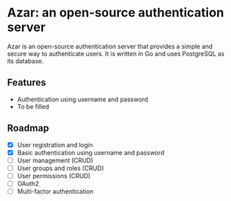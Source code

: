 # Azar: an open-source authentication server

Azar is an open-source authentication server that provides a simple and secure way to authenticate users. It is written in Go and uses PostgreSQL as its database.

## Features

- Authentication using username and password
- To be filled

## Roadmap

- [x] User registration and login
- [x] Basic authentication using username and password
- [ ] User management (CRUD)
- [ ] User groups and roles (CRUD)
- [ ] User permissions (CRUD)
- [ ] OAuth2
- [ ] Multi-factor authentication
